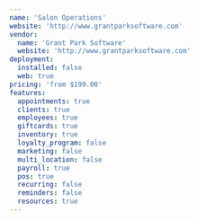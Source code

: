 ```yaml
---
name: 'Salon Operations'
website: 'http://www.grantparksoftware.com'
vendor:
  name: 'Grant Park Software'
  website: 'http://www.grantparksoftware.com'
deployment:
  installed: false
  web: true
pricing: 'from $199.00'
features:
  appointments: true
  clients: true
  employees: true
  giftcards: true
  inventory: true
  loyalty_program: false
  marketing: false
  multi_location: false
  payroll: true
  pos: true
  recurring: false
  reminders: false
  resources: true
---
```

